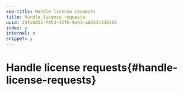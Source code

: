 ```yaml
---
seo-title: Handle license requests
title: Handle license requests
uuid: 29fa0d22-f453-42fb-9a43-ad202c33841b
index: y
internal: n
snippet: y
---
```


# Handle license requests{#handle-license-requests}

